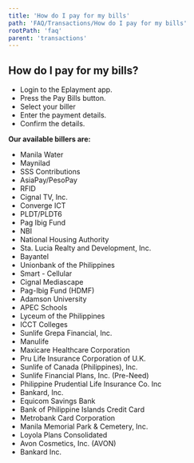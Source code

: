 ```yaml
---
title: 'How do I pay for my bills'
path: 'FAQ/Transactions/How do I pay for my bills'
rootPath: 'faq'
parent: 'transactions'
---
```


## How do I pay for my bills?

- Login to the Eplayment app.
- Press the Pay Bills button.
- Select your biller
- Enter the payment details.
- Confirm the details.

**Our available billers are:**

- Manila Water
- Maynilad
- SSS Contributions
- AsiaPay/PesoPay
- RFID
- Cignal TV, Inc.
- Converge ICT
- PLDT/PLDT6
- Pag Ibig Fund
- NBI
- National Housing Authority
- Sta. Lucia Realty and Development, Inc.
- Bayantel
- Unionbank of the Philippines
- Smart - Cellular
- Cignal Mediascape
- Pag-Ibig Fund (HDMF)
- Adamson University
- APEC Schools
- Lyceum of the Philippines
- ICCT Colleges
- Sunlife Grepa Financial, Inc.
- Manulife
- Maxicare Healthcare Corporation
- Pru Life Insurance Corporation of U.K.
- Sunlife of Canada (Philippines), Inc.
- Sunlife Financial Plans, Inc. (Pre-Need)
- Philippine Prudential Life Insurance Co. Inc
- Bankard, Inc.
- Equicom Savings Bank
- Bank of Philippine Islands Credit Card
- Metrobank Card Corporation
- Manila Memorial Park & Cemetery, Inc.
- Loyola Plans Consolidated
- Avon Cosmetics, Inc. (AVON)
- Bankard Inc.
